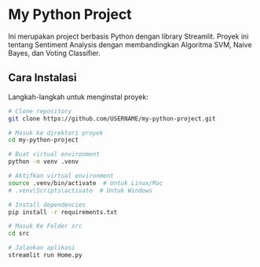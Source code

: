 # My Python Project

Ini merupakan project berbasis Python dengan library Streamlit.
Proyek ini tentang Sentiment Analysis dengan membandingkan Algoritma SVM, Naive Bayes, dan Voting Classifier.

## Cara Instalasi

Langkah-langkah untuk menginstal proyek:

```bash
# Clone repository
git clone https://github.com/USERNAME/my-python-project.git

# Masuk ke direktori proyek
cd my-python-project

# Buat virtual environment
python -m venv .venv

# Aktifkan virtual environment
source .venv/bin/activate  # Untuk Linux/Mac
# .venv\Scripts\activate  # Untuk Windows

# Install dependencies
pip install -r requirements.txt

# Masuk Ke Folder src
cd src

# Jalankan aplikasi
streamlit run Home.py
